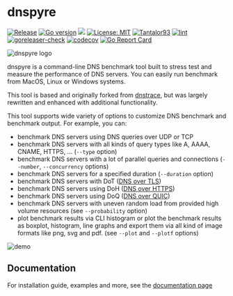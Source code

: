 # dnspyre

[![Release](https://img.shields.io/github/release/Tantalor93/dnspyre/all.svg)](https://github.com/tantalor93/dnspyre/releases)
[![Go version](https://img.shields.io/github/go-mod/go-version/Tantalor93/dnspyre)](https://github.com/Tantalor93/dnspyre/blob/master/go.mod#L3)
[![](https://godoc.org/github.com/Tantalor93/dnspyre/v3?status.svg)](https://godoc.org/github.com/tantalor93/dnspyre/v3/pkg)
[![License: MIT](https://img.shields.io/badge/License-MIT-yellow.svg)](LICENSE)
[![Tantalor93](https://circleci.com/gh/Tantalor93/dnspyre/tree/master.svg?style=svg)](https://circleci.com/gh/Tantalor93/dnspyre?branch=master)
[![lint](https://github.com/Tantalor93/dnspyre/actions/workflows/lint.yml/badge.svg?branch=master)](https://github.com/Tantalor93/dnspyre/actions/workflows/lint.yml)
[![goreleaser-check](https://github.com/Tantalor93/dnspyre/actions/workflows/goreleaser-check.yml/badge.svg?branch=master)](https://github.com/Tantalor93/dnspyre/actions/workflows/goreleaser-check.yml)
[![codecov](https://codecov.io/gh/Tantalor93/dnspyre/branch/master/graph/badge.svg?token=MC6PK2OLMK)](https://codecov.io/gh/Tantalor93/dnspyre)
[![Go Report Card](https://goreportcard.com/badge/github.com/tantalor93/dnspyre/v2)](https://goreportcard.com/report/github.com/tantalor93/dnspyre/v2)

![dnspyre logo](./docs/assets/logo.png)

dnspyre is a command-line DNS benchmark tool built to stress test and measure the performance of DNS servers. You can easily run benchmark from MacOS, Linux or Windows systems.

This tool is based and originally forked from [dnstrace](https://github.com/redsift/dnstrace), but was largely rewritten and enhanced with additional functionality.

This tool supports wide variety of options to customize DNS benchmark and benchmark output. For example, you can:
* benchmark DNS servers using DNS queries over UDP or TCP
* benchmark DNS servers with all kinds of query types like A, AAAA, CNAME, HTTPS, ... (`--type` option)
* benchmark DNS servers with a lot of parallel queries and connections (`--number`, `--concurrency` options)
* benchmark DNS servers for a specified duration (`--duration` option)
* benchmark DNS servers with DoT ([DNS over TLS](https://datatracker.ietf.org/doc/html/rfc7858))
* benchmark DNS servers using DoH ([DNS over HTTPS](https://datatracker.ietf.org/doc/html/rfc8484))
* benchmark DNS servers using DoQ ([DNS over QUIC](https://datatracker.ietf.org/doc/rfc9250/))
* benchmark DNS servers with uneven random load from provided high volume resources (see `--probability` option)
* plot benchmark results via CLI histogram or plot the benchmark results as boxplot, histogram, line graphs and export them via all kind of image formats like png, svg and pdf. (see `--plot` and `--plotf` options)

![demo](docs/assets/demo.gif)

## Documentation 
For installation guide, examples and more, see the [documentation page](https://tantalor93.github.io/dnspyre/) 
